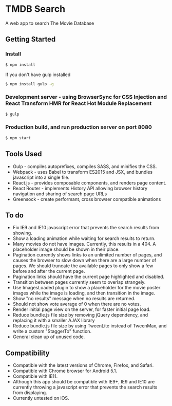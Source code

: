 # TMDB Search
A web app to search The Movie Database

## Getting Started
### Install
```sh
$ npm install
```
If you don't have gulp installed
```sh
$ npm install gulp -g
```

### Development server - using BrowserSync for CSS Injection and React Transform HMR for React Hot Module Replacement
```sh
$ gulp
```

### Production build, and run production server on port 8080
```sh
$ npm start
```

## Tools Used
- Gulp - compiles autoprefixes, compiles SASS, and minifies the CSS.
- Webpack - uses Babel to transform ES2015 and JSX, and bundles javascript into a single file.
- React.js - provides composable components, and renders page content.
- React Router - implements History API allowing browser history navigation and sharing of search page URLs
- Greensock - create performant, cross browser compatible animations

## To do
- Fix IE9 and IE10 javascript error that prevents the search results from showing.
- Show a loading animation while waiting for search results to return.
- Many movies do not have images. Currently, this results in a 404. A placeholder image should be shown in their place.
- Pagination currently shows links to an unlimited number of pages, and causes the browser to slow down when there are a large number of pages. We should truncate the available pages to only show a few before and after the current page.
- Pagination links should have the current page highlighted and disabled.
- Transition between pages currently seem to overlap strangely.
- Use ImagesLoaded plugin to show a placeholder for the movie poster images while the image is loading, and then transition in the image.
- Show "no results" message when no results are returned.
- Should not show vote average of 0 when there are no votes.
- Render initial page view on the server, for faster initial page load.
- Reduce bundle.js file size by removing jQuery dependency, and replacing it with a smaller AJAX library
- Reduce bundle.js file size by using TweenLite instead of TweenMax, and write a custom "StaggerTo" function.
- General clean up of unused code.

## Compatibility
- Compatible with the latest versions of Chrome, Firefox, and Safari.
- Compatible with Chrome browser for Android 5.1.
- Compatible with IE11.
- Although this app should be compatible with IE9+, IE9 and IE10 are currently throwing a javascript error that prevents the search results from displaying.
- Currently untested on iOS.
